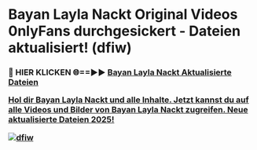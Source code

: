 # Bayan Layla Nackt Original Videos 0nlyFans durchgesickert - Dateien aktualisiert! (dfiw)

<h3>🔴 HIER KLICKEN 🌐==►► <a href="https://tinyurl.com/h6vf6nb8" rel="nofollow">Bayan Layla Nackt Aktualisierte Dateien

Hol dir Bayan Layla Nackt und alle Inhalte. Jetzt kannst du auf alle Videos und Bilder von Bayan Layla Nackt zugreifen. Neue aktualisierte Dateien 2025!

[![dfiw](https://i.imgur.com/sD4kR3V.gif)](https://tinyurl.com/h6vf6nb8)
